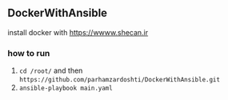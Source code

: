 ## DockerWithAnsible 
install docker with https://wwww.shecan.ir
### how to run
1. `cd /root/` and then `https://github.com/parhamzardoshti/DockerWithAnsible.git`
2. `ansible-playbook main.yaml`

